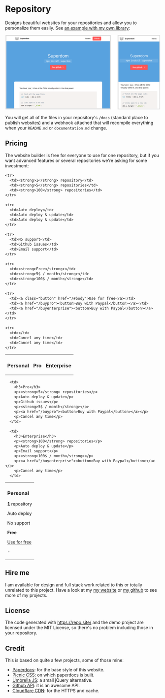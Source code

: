# Repository

Designs beautiful websites for your repositories and allow you to personalize them easily. See [an example with my own library](/franciscop/superdom):

![Responsive design](docs/responsive.png)

You will get all of the files in your repository's `/docs` (standard place to publish websites) and a webhook attached that will recompile everything when your `README.md` or `documentation.md` change.



## Pricing

The website builder is free for everyone to use for one repository, but if you want advanced features or several repositories we're asking for some investment:


<div class="price">
  <table>
    <tr>
      <th><h3>Personal</h3></th>
      <th><h3>Pro</h3></th>
      <th><h3>Enterprise</h3></th>
    </tr>

    <tr>
      <td><strong>1</strong> repository</td>
      <td><strong>5</strong> repositories</td>
      <td><strong>100</strong> repositories</td>
    </tr>

    <tr>
      <td>Auto deploy</td>
      <td>Auto deploy & update</td>
      <td>Auto deploy & update</td>
    </tr>

    <tr>
      <td>No support</td>
      <td>Github issues</td>
      <td>Email support</td>
    </tr>

    <tr>
      <td><strong>Free</strong></td>
      <td><strong>5$ / month</strong></td>
      <td><strong>100$ / month</strong></td>
    </tr>

    <tr>
      <td><a class="button" href="/#body">Use for free</a></td>
      <td><a href="/buypro"><button>Buy with Paypal</button></a></td>
      <td><a href="/buyenterprise"><button>Buy with Paypal</button></a></td>
    </tr>

    <tr>
      <td></td>
      <td>Cancel any time</td>
      <td>Cancel any time</td>
    </tr>
  </table>
</div>


<div class="price">
  <table>
    <tr>
      <td>
        <h3>Personal</h3>
        <p><strong>1</strong> repository</p>
        <p>Auto deploy</p>
        <p>No support</p>
        <p><strong>Free</strong></p>
        <p><a class="button" href="/#body">Use for free</a></p>
        <p>-</p>
      </td>

      <td>
        <h3>Pro</h3>
        <p><strong>5</strong> repositories</p>
        <p>Auto deploy & update</p>
        <p>Github issues</p>
        <p><strong>5$ / month</strong></p>
        <p><a href="/buypro"><button>Buy with Paypal</button></a></p>
        <p>Cancel any time</p>
      </td>

      <td>
        <h3>Enterprise</h3>
        <p><strong>100</strong> repositories</p>
        <p>Auto deploy & update</p>
        <p>Email support</p>
        <p><strong>100$ / month</strong></p>
        <p><a href="/buyenterprise"><button>Buy with Paypal</button></a></p>
        <p>Cancel any time</p>
      </td>
  </table>
</div>




## Hire me

I am available for design and full stack work related to this or totally unrelated to this project. Have a look at my [my website](http://francisco.io/) or [my github](https://github.com/franciscop) to see more of my projects.


## License

The code generated with https://repo.site/ and the demo project are licensed under the MIT License, so there's no problem including those in your repository.


## Credit

This is based on quite a few projects, some of those mine:

- [Paperdocs](http://francisco.io/paperdocs/): for the base style of this website.
- [Picnic CSS](https://picnicss.com/): on which paperdocs is built.
- [Umbrella JS](https://umbrellajs.com/): a small jQuery alternative.
- [Github API](https://developer.github.com/v3/): it is an awesome API.
- [Cloudflare CDN](https://cloudflare.com/): for the HTTPS and cache.

